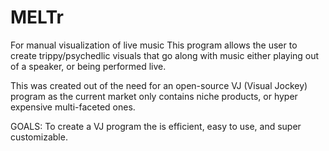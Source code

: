 # MELTr
For manual visualization of live music
This program allows the user to create trippy/psychedlic visuals that go along with music either playing out of a speaker, or being performed live. 

This was created out of the need for an open-source VJ (Visual Jockey) program as the current market only contains niche products, or hyper expensive multi-faceted ones.

GOALS:
To create a VJ program the is efficient, easy to use, and super customizable. 

